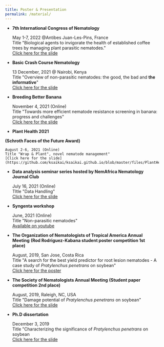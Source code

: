 ```yaml
---
title: Poster & Presentation 
permalink: /material/
--- 
```


- **7th International Congress of Nematology** 

    May 1-7, 2022 @Antibes Juan-Les-Pins, France  
    Title "Biological agents to invigorate the health of established coffee trees by managing plant parasitic nematodes."  
    [Click here for the slide](https://github.com/ksaikai/ksaikai.github.io/blob/master/files/ICN2022.pdf)



- **Basic Crash Course Nematology**

    13 December, 2021 @ Nairobi, Kenya  
    Title "Overview of non-parasitic nematodes: the good, the bad and **the informative**"  
    [Click here for the slide](https://github.com/ksaikai/ksaikai.github.io/blob/master/files/BCCN2021.pdf)



- **Breeding Better Banana**

    November 4, 2021 (Online)  
    Title "Towards more efficient nematode resistance screening in banana: progress and challenges"  
    [Click here for the slide](https://github.com/ksaikai/ksaikai.github.io/blob/master/files/ABBB.pdf)



- **Plant Health 2021**

**(Schroth Faces of the Future Award)** 
    
    August 2-6, 2021 (Online)  
    Title "Wrap & Plant", novel nematode management"  
    [Click here for the slide] (https://github.com/ksaikai/ksaikai.github.io/blob/master/files/PlantHealth2021.pdf)



- **Data analysis seminar series hosted by NemAfrica Nematology Journal Club**
    
    July 16, 2021 (Online)  
    TItle "Data Handling"  
    [Click here for the slide](https://github.com/ksaikai/ksaikai.github.io/blob/master/files/DataHandling.pdf)

- **Syngenta workshop**
    
    June, 2021 (Online)  
    Title "Non-parasitic nematodes"  
    [Available on youtube](https://www.youtube.com/watch?v=WYr11nKgYF4)



- **The Organization of Nematologists of Tropical America Annual Meeting**
    **(Rod Rodriguez-Kabana student poster competition 1st place)**
    
    August, 2019, San Jose, Costa Rica  
    Title "A search for the best yield predictor for root lesion nematodes - A case study of *Pratylenchus penetrans* on soybean"  
    [Click here for the poster](https://github.com/ksaikai/ksaikai.github.io/blob/master/files/ONTA2019_poster.pdf)


- **The Society of Nematologists Annual Meeting**
    **(Student paper competition 2nd place)**
    
    August, 2019, Raleigh, NC, USA  
    Title "Damage potential of *Pratylenchus penetrans* on soybean"  
    [Click here for the slide](https://github.com/ksaikai/ksaikai.github.io/blob/master/files/SON2019.pdf)
  

- **Ph.D dissertation**
    
    December 3, 2019  
    Title "Characterizing the significance of *Pratylenchus penetrans* on soybean  
    [Click here for the slide](https://github.com/ksaikai/ksaikai.github.io/blob/master/files/PhDdissertation.pdf)


